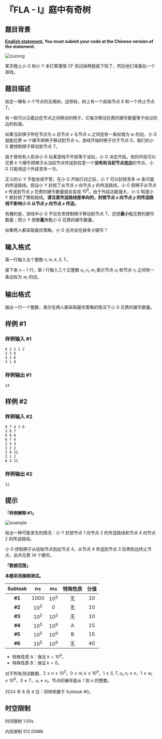 # 『FLA - I』庭中有奇树

## 题目背景

**[English statement.](/problem/U458239) You must submit your code at the Chinese version of the statement.**

![zuzong](https://cdn.luogu.com.cn/upload/image_hosting/6zbja7sn.png)

某天晚上小 G 和小 Y 本打算激情 CF 但过掉两题就下班了，然后他们准备玩一个游戏。

## 题目描述

给定一棵有 $n$ 个节点的无根树，边带权，树上有一个起始节点 $S$ 和一个终止节点 $T$。

有一枚可以沿着边在节点之间移动的棋子，它每次移动花费的硬币数量等于经过的边的权值。

如果当前棋子所在节点为 $u$ 且节点 $v$ 与节点 $u$ 之间连有一条权值为 $w$ 的边，小 G 就能花费 $w$ 个硬币把棋子移动到节点 $v$。游戏开始时棋子位于节点 $S$，我们的小 G 要控制棋子移动到节点 $T$。

由于曾经有人告诉小 G 玩某游戏不开挂等于没玩，小 G 决定开挂。他的外挂可以花费 $k$ 个硬币把棋子从当前节点传送到任意一个**没有和当前节点连边**的节点，小 G 只能用这个外挂至多一次。

正义的小 Y 不能坐视不管，在小 G 开始行动之前，小 Y 可以封锁至多 $m$ 条可能的传送路线。假设小 Y 封锁了从节点 $x$ 向节点 $y$ 的传送路线，小 G 把棋子从节点 $x$ 传送到节点 $y$ 花费的硬币数量就会变成 $10^9$。由于外挂功能强大，小 G 知道小 Y 都封锁了哪些路线。**请注意传送路线是单向的，封锁节点 $x$ 向节点 $y$ 的传送路线不影响小 G 从节点 $y$ 向节点 $x$ 传送。**

有趣的是，游戏中小 G 不仅负责控制棋子移动到节点 $T$，还想**最小化**花费的硬币数量；而小 Y 想要**最大化**小  G 花费的硬币数量。

如果两人都采取最优策略，小 G 总共会花掉多少硬币？

## 输入格式

第一行输入五个整数 $n,m,k,S,T$。

接下来 $n-1$ 行，第 $i$ 行输入三个正整数 $u_i,v_i,w_i$ 表示节点 $u_i$ 和节点 $v_i$ 之间有一条边权为 $w_i$ 的边。

## 输出格式

输出一行一个整数，表示在两人都采取最优策略的情况下小 G 花费的硬币数量。

## 样例 #1

### 样例输入 #1

```
4 2 2 1 2
2 3 6
4 1 6
3 1 8
```

### 样例输出 #1

```
14
```

## 样例 #2

### 样例输入 #2

```
9 7 4 1 6
3 8 7
6 8 6
6 7 4
2 5 3
3 2 2
3 9 12
2 1 2
8 4 11
```

### 样例输出 #2

```
12
```

## 提示

**「样例解释 #1」**

![example](https://cdn.luogu.com.cn/upload/image_hosting/1u16xc9r.png)

给出一种可能发生的情况：小 Y 封锁节点 $1$ 向节点 $2$ 的传送路线和节点 $4$ 向节点 $2$ 的传送路线。

小 G 控制棋子从初始节点到达节点 $4$，从节点 $4$ 传送到节点 $3$ 后再到达终止节点，总共花费 $14$ 个硬币。

**「数据范围」**

**本题采用捆绑测试。**

|Subtask|$n\leq$|$m \leq$|特殊性质|分值|
|:---:|:---:|:---:|:---:|:---:|
|**#1**|$1000$|$10^5$|无|$10$|
|**#2**|$10^5$|$0$|无|$10$|
|**#3**|$10^5$|$10^5$|无|$10$|
|**#4**|$10^5$|$10^9$|A|$15$|
|**#5**|$10^5$|$10^9$|B|$15$|
|**#6**|$10^5$|$10^9$|无|$40$|

- 特殊性质 A：保证 $k=10^9$。
- 特殊性质 B：保证 $k=0$。

对于所有测试数据，$2 \leq n \leq 10^5$，$0 \leq m,k \leq 10^9$，$1 \leq S,T,u_i,v_i \leq n$，$1 \leq w_i \leq 10^9$，$S \neq T$，$u_i \neq v_i$。节点的编号是从 $1$ 到 $n$ 的整数。

2024 年 8 月 4 日：将样例置于 Subtask #0。

## 时空限制



时间限制
1.00s

内存限制
512.00MB